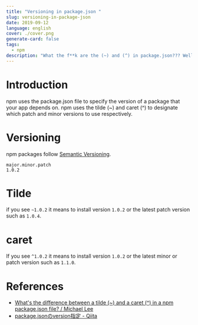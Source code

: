 ```yaml
---
title: "Versioning in package.json "
slug: versioning-in-package-json
date: 2019-09-12
language: english
cover: ./cover.png
generate-card: false
tags:
  - npm
description: "What the f**k are the (~) and (^) in package.json??? Well...You'll find it out here in this post."
---
```

# Introduction
npm uses the package.json file to specify the version of a package that your app depends on.
npm uses the tilde (~) and caret (^) to designate which patch and minor versions to use respectively.

# Versioning 
npm packages follow [Semantic Versioning](https://semver.org/).

```
major.minor.patch
1.0.2
```

# Tilde
 if you see `~1.0.2` it means to install version `1.0.2` or the latest patch version such as `1.0.4`. 

# caret
If you see `^1.0.2` it means to install version `1.0.2` or the latest minor or patch version such as `1.1.0`.

# References
- [What's the difference between a tilde (~) and a caret (^) in a npm package.json file? / Michael Lee](https://michaelsoolee.com/npm-package-tilde-caret/)
- [package.jsonのversion指定 - Qiita](https://qiita.com/chihiro/items/5826678bc9287fb57a28)
